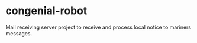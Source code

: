 # congenial-robot
Mail receiving server project to receive and process local notice to mariners messages.
